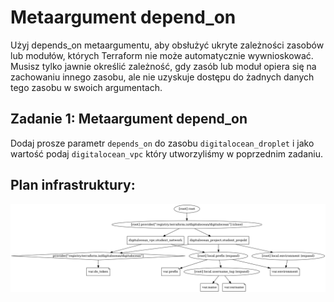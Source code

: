 # Metaargument depend_on

Użyj depends_on metaargumentu, aby obsłużyć ukryte zależności zasobów lub modułów, których Terraform nie może automatycznie wywnioskować. Musisz tylko jawnie określić zależność, gdy zasób lub moduł opiera się na zachowaniu innego zasobu, ale nie uzyskuje dostępu do żadnych danych tego zasobu w swoich argumentach.

## Zadanie 1: Metaargument depend_on
Dodaj prosze parametr `depends_on` do zasobu `digitalocean_droplet` i jako wartość podaj `digitalocean_vpc` który utworzyliśmy w poprzednim zadaniu.

## Plan infrastruktury:
![PNG GRAPH](/001_terraform_workflow/008_resources_metaargument_depend_on/digitalocean_example/graph.png "Przykład graficzny konfiguracji")